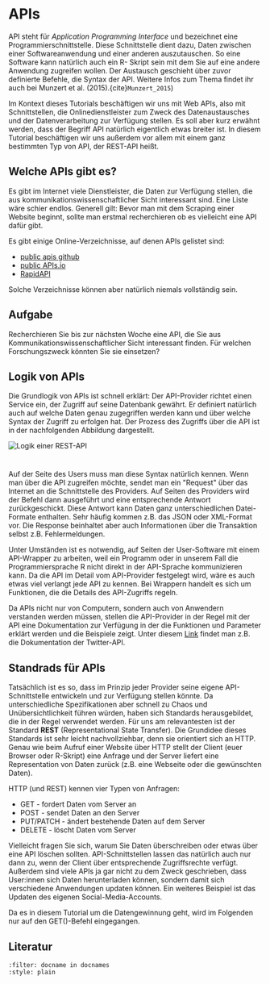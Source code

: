 # APIs

API steht für *Application Programming Interface* und bezeichnet eine Programmierschnittstelle. Diese Schnittstelle dient dazu, Daten zwischen einer Softwareanwendung und einer anderen auszutauschen. So eine Software kann natürlich auch ein R- Skript sein mit dem Sie auf eine andere Anwendung zugreifen wollen. Der Austausch geschieht über zuvor definierte Befehle, die Syntax der API. Weitere Infos zum Thema findet ihr auch bei Munzert et al. (2015).{cite}`Munzert_2015`)

Im Kontext dieses Tutorials beschäftigen wir uns mit Web APIs, also mit Schnittstellen, die Onlinedienstleister zum Zweck des Datenaustausches und der Datenverarbeitung zur Verfügung stellen. Es soll aber kurz erwähnt werden, dass der Begriff API natürlich eigentlich etwas breiter ist. In diesem Tutorial beschäftigen wir uns außerdem vor allem mit einem ganz bestimmten Typ von API, der REST-API heißt.


## Welche APIs gibt es?
Es gibt im Internet viele Dienstleister, die Daten zur Verfügung stellen, die aus kommunikationswissenschaftlicher Sicht interessant sind. Eine Liste wäre schier endlos. Generell gilt: Bevor man mit dem Scraping einer Website beginnt, sollte man erstmal recherchieren ob es vielleicht eine API dafür gibt.

Es gibt einige Online-Verzeichnisse, auf denen APIs gelistet sind: 
- [public apis github](https://github.com/public-apis/public-apis/blob/145ea881b2b15034d7207f7f7b6a781994fbb574/README.md#music)
- [public APIs.io](https://public-apis.io/)
- [RapidAPI](https://rapidapi.com/)

Solche Verzeichnisse können aber natürlich niemals vollständig sein.


## Aufgabe
Recherchieren Sie bis zur nächsten Woche eine API, die Sie aus Kommunikationswissenschaftlicher Sicht interessant finden. Für welchen Forschungszweck könnten Sie sie einsetzen? 


## Logik von APIs

Die Grundlogik von APIs ist schnell erklärt: Der API-Provider richtet einen Service ein, der Zugriff auf seine Datenbank gewährt. Er definiert natürlich auch auf welche Daten genau zugegriffen werden kann und über welche Syntax der Zugriff zu erfolgen hat. Der Prozess des Zugriffs über die API ist in der nachfolgenden Abbildung dargestellt.

<img src="../../_static/img/api_logic.png" alt="Logik einer REST-API" style="margin-bottom:25px">

Auf der Seite des Users muss man diese Syntax natürlich kennen. Wenn man über die API zugreifen möchte, sendet man ein "Request" über das Internet an die Schnittstelle des Providers. Auf Seiten des Providers wird der Befehl dann ausgeführt und eine entsprechende Antwort zurückgeschickt. Diese Antwort kann Daten ganz unterschiedlichen Datei-Formate enthalten. Sehr häufig kommen z.B. das JSON oder XML-Format vor. Die Response beinhaltet aber auch Informationen über die Transaktion selbst z.B. Fehlermeldungen.

Unter Umständen ist es notwendig, auf Seiten der User-Software mit einem API-Wrapper zu arbeiten, weil ein Programm oder in unserem Fall die Programmiersprache R nicht direkt in der API-Sprache kommunizieren kann. Da die API im Detail vom API-Provider festgelegt wird, wäre es auch etwas viel verlangt jede API zu kennen. Bei Wrappern handelt es sich um Funktionen, die die Details des API-Zugriffs regeln.

Da APIs nicht nur von Computern, sondern auch von Anwendern verstanden werden müssen, stellen die API-Provider in der Regel mit der API eine Dokumentation zur Verfügung in der die Funktionen und Parameter erklärt werden und die Beispiele zeigt. Unter diesem [Link](https://developer.twitter.com/en/docs/twitter-api) findet man z.B. die Dokumentation der Twitter-API.


## Standrads für APIs

Tatsächlich ist es so, dass im Prinzip jeder Provider seine eigene API-Schnittstelle entwickeln und zur Verfügung stellen könnte. Da unterschiedliche Spezifikationen aber schnell zu Chaos und Unübersichtlichkeit führen würden, haben sich Standards herausgebildet, die in der Regel verwendet werden. Für uns am relevantesten ist der Standard **REST** (Representational State Transfer). Die Grundidee dieses Standards ist sehr leicht nachvollziehbar, denn sie orientiert sich an HTTP. Genau wie beim Aufruf einer Website über HTTP stellt der Client (euer Browser oder R-Skript) eine Anfrage und der Server liefert eine Representation von Daten zurück (z.B. eine Webseite oder die gewünschten Daten).

HTTP (und REST) kennen vier Typen von Anfragen:
- GET - fordert Daten vom Server an
- POST - sendet Daten an den Server
- PUT/PATCH - ändert bestehende Daten auf dem Server
- DELETE - löscht Daten vom Server

Vielleicht fragen Sie sich, warum Sie Daten überschreiben oder etwas über eine API löschen sollten. API-Schnittstellen lassen das natürlich auch nur dann zu, wenn der Client über entsprechende Zugriffsrechte verfügt. Außerdem sind viele APIs ja gar nicht zu dem Zweck geschrieben, dass User:innen sich Daten herunterladen können, sondern damit sich verschiedene Anwendungen updaten können. Ein weiteres Beispiel ist das Updaten des eigenen Social-Media-Accounts.

Da es in diesem Tutorial um die Datengewinnung geht, wird im Folgenden nur auf den GET()-Befehl eingegangen.

## Literatur
```{bibliography} ../../_bibliography/references.bib
:filter: docname in docnames
:style: plain
```